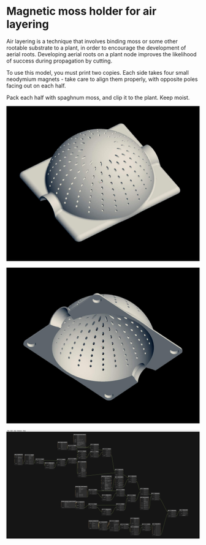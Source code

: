 # Magnetic moss holder for air layering

Air layering is a technique that involves binding moss or some other rootable substrate to a plant, in order to encourage the development of aerial roots. Developing aerial roots on a plant node improves the likelihood of success during propagation by cutting.

To use this model, you must print two copies. Each side takes four small neodymium magnets - take care to align them properly, with opposite poles facing out on each half.

Pack each half with spaghnum moss, and clip it to the plant. Keep moist.

![Top view](./airlayer_front.jpg)

![Back view](./airlayer_back.jpg)

![Graph](./airlayer_graph.jpg)
